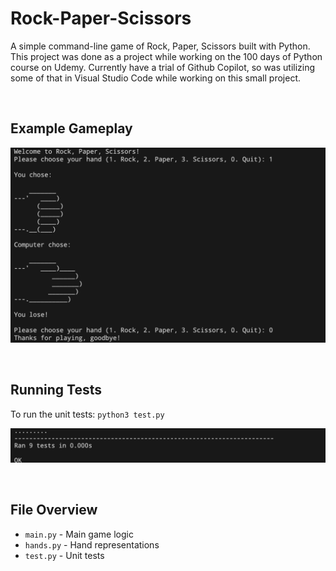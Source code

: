 # Rock-Paper-Scissors

A simple command-line game of Rock, Paper, Scissors built with Python. This project was done as a project while working on the 100 days of Python course on Udemy. Currently have 
a trial of Github Copilot, so was utilizing some of that in Visual Studio Code while working on this small project.

<br>

## Example Gameplay

![screenshot](screenshot1.png)

<br>

## Running Tests

To run the unit tests:
`python3 test.py`

![screenshot](screenshot2.png)

<br>

## File Overview
- `main.py` - Main game logic
- `hands.py` - Hand representations
- `test.py` - Unit tests

